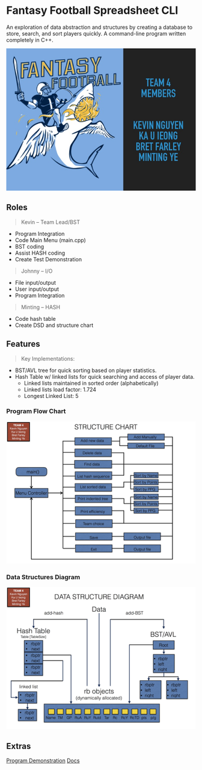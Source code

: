 # Fantasy Football Spreadsheet CLI
An exploration of data abstraction and structures by creating a database to store, search, and sort players quickly.
A command-line program written completely in C++.

![welcome-img](./docs/images/Slide02.jpg)

## Roles

> Kevin – Team Lead/BST
  - Program Integration
  - Code Main Menu (main.cpp)
  - BST coding
  - Assist HASH coding
  - Create Test Demonstration

> Johnny – I/O
  - File input/output
  - User input/output
  - Program Integration

> Minting – HASH
  - Code hash table
  - Create DSD and structure chart

## Features

> Key Implementations:
- BST/AVL tree for quick sorting based on player statistics.
- Hash Table w/ linked lists for quick searching and access of player data.
  - Linked lists maintained in sorted order (alphabetically)
  - Linked lists load factor: 1.724
  - Longest Linked List: 5

### Program Flow Chart

![flow_chart](./docs/images/components_flow_chart.jpg)

### Data Structures Diagram

![dsd](./docs/images/data_structures_diag.jpg)

## Extras

[Program Demonstration](./docs/demo_manual.pdf)
[Docs](./docs)